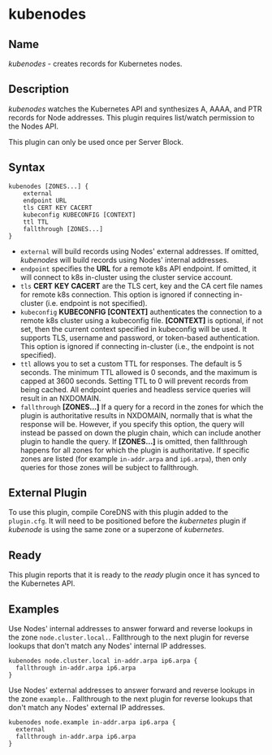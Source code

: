 # kubenodes

## Name

*kubenodes* - creates records for Kubernetes nodes.

## Description

*kubenodes* watches the Kubernetes API and synthesizes A, AAAA, and PTR records for Node addresses.
This plugin requires list/watch permission to the Nodes API.

This plugin can only be used once per Server Block.

## Syntax

```
kubenodes [ZONES...] {
    external
    endpoint URL
    tls CERT KEY CACERT
    kubeconfig KUBECONFIG [CONTEXT]
    ttl TTL
    fallthrough [ZONES...]
}
```
* `external` will build records using Nodes' external addresses.  If omitted, *kubenodes* will build records using
  Nodes' internal addresses.
* `endpoint` specifies the **URL** for a remote k8s API endpoint.
  If omitted, it will connect to k8s in-cluster using the cluster service account.
* `tls` **CERT** **KEY** **CACERT** are the TLS cert, key and the CA cert file names for remote k8s connection.
  This option is ignored if connecting in-cluster (i.e. endpoint is not specified).
* `kubeconfig` **KUBECONFIG [CONTEXT]** authenticates the connection to a remote k8s cluster using a kubeconfig file.
  **[CONTEXT]** is optional, if not set, then the current context specified in kubeconfig will be used.
  It supports TLS, username and password, or token-based authentication.
  This option is ignored if connecting in-cluster (i.e., the endpoint is not specified).
* `ttl` allows you to set a custom TTL for responses. The default is 5 seconds.  The minimum TTL allowed is
  0 seconds, and the maximum is capped at 3600 seconds. Setting TTL to 0 will prevent records from being cached.
  All endpoint queries and headless service queries will result in an NXDOMAIN.
* `fallthrough` **[ZONES...]** If a query for a record in the zones for which the plugin is authoritative
  results in NXDOMAIN, normally that is what the response will be. However, if you specify this option,
  the query will instead be passed on down the plugin chain, which can include another plugin to handle
  the query. If **[ZONES...]** is omitted, then fallthrough happens for all zones for which the plugin
  is authoritative. If specific zones are listed (for example `in-addr.arpa` and `ip6.arpa`), then only
  queries for those zones will be subject to fallthrough.

## External Plugin

To use this plugin, compile CoreDNS with this plugin added to the `plugin.cfg`.  It will need to be positioned before
the _kubernetes_ plugin if _kubenode_ is using the same zone or a superzone of _kubernetes_.

## Ready

This plugin reports that it is ready to the _ready_ plugin once it has synced to the Kubernetes API.

## Examples

Use Nodes' internal addresses to answer forward and reverse lookups in the zone `node.cluster.local.`.
Fallthrough to the next plugin for reverse lookups that don't match any Nodes' internal IP addresses.

```
kubenodes node.cluster.local in-addr.arpa ip6.arpa {
  fallthrough in-addr.arpa ip6.arpa
}
```

Use Nodes' external addresses to answer forward and reverse lookups in the zone `example.`. Fallthrough
to the next plugin for reverse lookups that don't match any Nodes' external IP addresses.

```
kubenodes node.example in-addr.arpa ip6.arpa {
  external
  fallthrough in-addr.arpa ip6.arpa
}
```